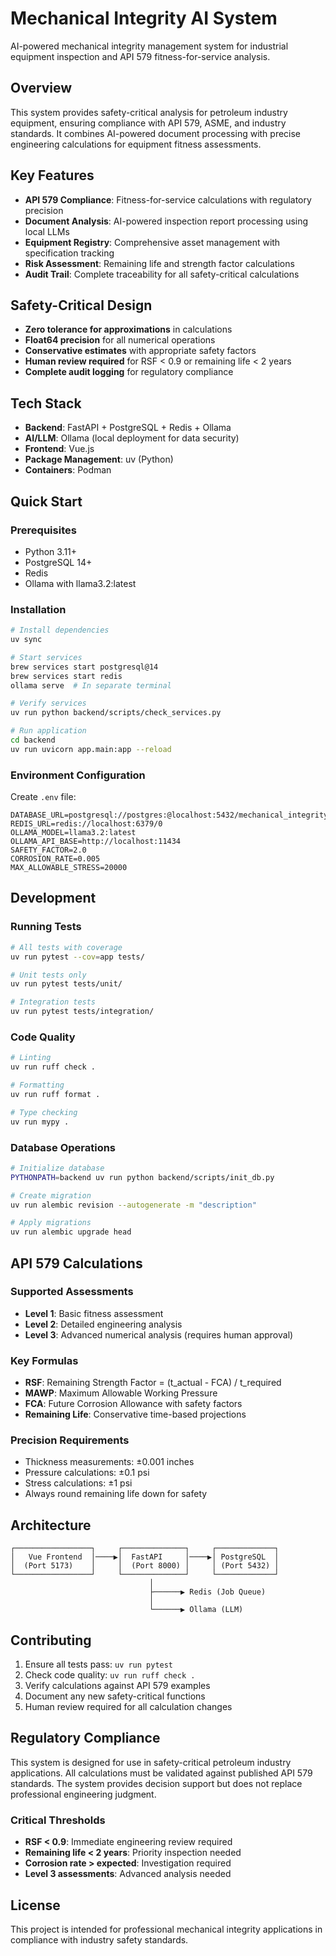 # Mechanical Integrity AI System

AI-powered mechanical integrity management system for industrial equipment inspection and API 579 fitness-for-service analysis.

## Overview

This system provides safety-critical analysis for petroleum industry equipment, ensuring compliance with API 579, ASME, and industry standards. It combines AI-powered document processing with precise engineering calculations for equipment fitness assessments.

## Key Features

- **API 579 Compliance**: Fitness-for-service calculations with regulatory precision
- **Document Analysis**: AI-powered inspection report processing using local LLMs
- **Equipment Registry**: Comprehensive asset management with specification tracking
- **Risk Assessment**: Remaining life and strength factor calculations
- **Audit Trail**: Complete traceability for all safety-critical calculations

## Safety-Critical Design

- **Zero tolerance for approximations** in calculations
- **Float64 precision** for all numerical operations
- **Conservative estimates** with appropriate safety factors
- **Human review required** for RSF < 0.9 or remaining life < 2 years
- **Complete audit logging** for regulatory compliance

## Tech Stack

- **Backend**: FastAPI + PostgreSQL + Redis + Ollama
- **AI/LLM**: Ollama (local deployment for data security)
- **Frontend**: Vue.js
- **Package Management**: uv (Python)
- **Containers**: Podman

## Quick Start

### Prerequisites

- Python 3.11+
- PostgreSQL 14+
- Redis
- Ollama with llama3.2:latest

### Installation

```bash
# Install dependencies
uv sync

# Start services
brew services start postgresql@14
brew services start redis
ollama serve  # In separate terminal

# Verify services
uv run python backend/scripts/check_services.py

# Run application
cd backend
uv run uvicorn app.main:app --reload
```

### Environment Configuration

Create `.env` file:

```env
DATABASE_URL=postgresql://postgres:@localhost:5432/mechanical_integrity
REDIS_URL=redis://localhost:6379/0
OLLAMA_MODEL=llama3.2:latest
OLLAMA_API_BASE=http://localhost:11434
SAFETY_FACTOR=2.0
CORROSION_RATE=0.005
MAX_ALLOWABLE_STRESS=20000
```

## Development

### Running Tests

```bash
# All tests with coverage
uv run pytest --cov=app tests/

# Unit tests only
uv run pytest tests/unit/

# Integration tests
uv run pytest tests/integration/
```

### Code Quality

```bash
# Linting
uv run ruff check .

# Formatting
uv run ruff format .

# Type checking
uv run mypy .
```

### Database Operations

```bash
# Initialize database
PYTHONPATH=backend uv run python backend/scripts/init_db.py

# Create migration
uv run alembic revision --autogenerate -m "description"

# Apply migrations
uv run alembic upgrade head
```

## API 579 Calculations

### Supported Assessments

- **Level 1**: Basic fitness assessment
- **Level 2**: Detailed engineering analysis
- **Level 3**: Advanced numerical analysis (requires human approval)

### Key Formulas

- **RSF**: Remaining Strength Factor = (t_actual - FCA) / t_required
- **MAWP**: Maximum Allowable Working Pressure
- **FCA**: Future Corrosion Allowance with safety factors
- **Remaining Life**: Conservative time-based projections

### Precision Requirements

- Thickness measurements: ±0.001 inches
- Pressure calculations: ±0.1 psi
- Stress calculations: ±1 psi
- Always round remaining life down for safety

## Architecture

```
┌─────────────────┐     ┌──────────────┐     ┌─────────────┐
│   Vue Frontend  │────▶│  FastAPI     │────▶│ PostgreSQL  │
│  (Port 5173)    │     │  (Port 8000) │     │ (Port 5432) │
└─────────────────┘     └──────────────┘     └─────────────┘
                               │
                               ├──────▶ Redis (Job Queue)
                               │
                               └──────▶ Ollama (LLM)
```

## Contributing

1. Ensure all tests pass: `uv run pytest`
2. Check code quality: `uv run ruff check .`
3. Verify calculations against API 579 examples
4. Document any new safety-critical functions
5. Human review required for all calculation changes

## Regulatory Compliance

This system is designed for use in safety-critical petroleum industry applications. All calculations must be validated against published API 579 standards. The system provides decision support but does not replace professional engineering judgment.

### Critical Thresholds

- **RSF < 0.9**: Immediate engineering review required
- **Remaining life < 2 years**: Priority inspection needed
- **Corrosion rate > expected**: Investigation required
- **Level 3 assessments**: Advanced analysis needed

## License

This project is intended for professional mechanical integrity applications in compliance with industry safety standards.